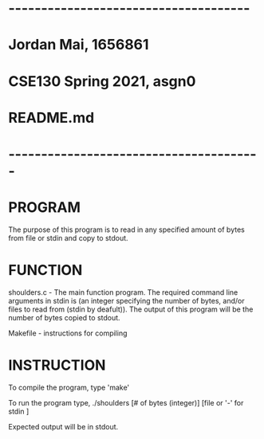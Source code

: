 # -------------------------------------
# Jordan Mai, 1656861
# CSE130 Spring 2021, asgn0
# README.md
# ---------------------------------------

# PROGRAM

The purpose of this program is to read in any specified amount of bytes from file or stdin and copy to stdout.

# FUNCTION

shoulders.c - The main function program. The required command line arguments in stdin is (an integer specifying the number of bytes, and/or files to read from (stdin by deafult)). The output of this program will be the number of bytes copied to stdout. 

Makefile - instructions for compiling 

# INSTRUCTION

To compile the program, type 'make'

To run the program type, ./shoulders [# of bytes (integer)] [file or '-' for stdin ]

Expected output will be in stdout.
